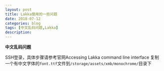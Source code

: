 ```yaml
---
layout: post
title: Lakka使用的一些问题
date: 2018-07-12
categories: blog
tags: [中文乱码问题,Lakka]
description: 
---
```


**中文乱码问题**

SSH登录，具体步骤请参考官网Accessing Lakka command line interface
复制一个有中文字体的`font.ttf`文件到`/storage/assets/xmb/monochrome/`目录下